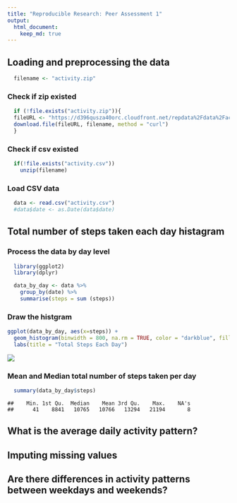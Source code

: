```yaml
---
title: "Reproducible Research: Peer Assessment 1"
output: 
  html_document:
    keep_md: true
---
```



## Loading and preprocessing the data


```r
  filename <- "activity.zip"
```
### Check if zip existed

```r
  if (!file.exists("activity.zip")){
  fileURL <- "https://d396qusza40orc.cloudfront.net/repdata%2Fdata%2Factivity.zip"
  download.file(fileURL, filename, method = "curl") 
  }
```
### Check if csv existed

```r
  if(!file.exists("activity.csv"))
    unzip(filename)
```
### Load CSV data


```r
  data <- read.csv("activity.csv")
  #data$date <- as.Date(data$date)
```

## Total number of steps taken each day histagram

### Process the data by day level

```r
  library(ggplot2)
  library(dplyr)
```


```r
  data_by_day <- data %>% 
    group_by(date) %>%
    summarise(steps = sum (steps))
```

### Draw the histgram


```r
ggplot(data_by_day, aes(x=steps)) + 
  geom_histogram(binwidth = 800, na.rm = TRUE, color = "darkblue", fill = "lightblue") +
  labs(title = "Total Steps Each Day")
```

![](PA1_template_files/figure-html/unnamed-chunk-7-1.png)<!-- -->

### Mean and Median total number of steps taken per day


```r
  summary(data_by_day$steps)
```

```
##    Min. 1st Qu.  Median    Mean 3rd Qu.    Max.    NA's 
##      41    8841   10765   10766   13294   21194       8
```

## What is the average daily activity pattern?



## Imputing missing values



## Are there differences in activity patterns between weekdays and weekends?
